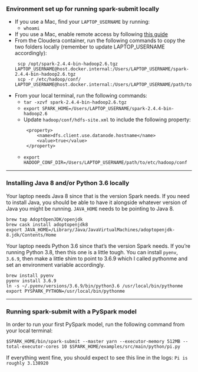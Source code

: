 ### Environment set up for running spark-submit locally

* If you use a Mac, find your `LAPTOP_USERNAME` by running:
    * `whoami`
* If you use a Mac, enable remote access by following [this guide](https://osxdaily.com/2011/09/30/remote-login-ssh-server-mac-os-x/)
* From the Cloudera container, run the following commands to copy the two folders locally (remember to update LAPTOP_USERNAME accordingly):
   ```
    scp /opt/spark-2.4.4-bin-hadoop2.6.tgz LAPTOP_USERNAME@host.docker.internal:/Users/LAPTOP_USERNAME/spark-2.4.4-bin-hadoop2.6.tgz
    scp -r /etc/hadoop/conf/ LAPTOP_USERNAME@host.docker.internal:/Users/LAPTOP_USERNAME/path/to/etc/hadoop/conf
   ```
* From your local terminal, run the following commands:
    * `tar -xzvf spark-2.4.4-bin-hadoop2.6.tgz`
    * `export SPARK_HOME=/Users/LAPTOP_USERNAME/spark-2.4.4-bin-hadoop2.6`
    * Update `hadoop/conf/hdfs-site.xml` to include the following property:
       ```
        <property>
            <name>dfs.client.use.datanode.hostname</name>
            <value>true</value>
        </property>
        ```
    * `export HADOOP_CONF_DIR=/Users/LAPTOP_USERNAME/path/to/etc/hadoop/conf`
    
---
### Installing Java 8 and/or Python 3.6 locally

Your laptop needs Java 8 since that is the version Spark needs. If you need to install Java, you should be able to have it alongside whatever version of Java you might be running. `JAVA_HOME` needs to be pointing to Java 8.
```
brew tap AdoptOpenJDK/openjdk
brew cask install adoptopenjdk8
export JAVA_HOME=/Library/Java/JavaVirtualMachines/adoptopenjdk-8.jdk/Contents/Home
```

Your laptop needs Python 3.6 since that’s the version Spark needs. If you’re running Python 3.8, then this one is a little tough. You can install `pyenv`, `3.6.9`, then make a little shim to point to 3.6.9 which I called pythonme and set an environment variable accordingly.
```
brew install pyenv
pyenv install 3.6.9
ln -s ~/.pyenv/versions/3.6.9/bin/python3.6 /usr/local/bin/pythonme
export PYSPARK_PYTHON=/usr/local/bin/pythonme
```

---
### Running spark-submit with a PySpark model

In order to run your first PySpark model, run the following command from your local terminal:
```
$SPARK_HOME/bin/spark-submit --master yarn --executor-memory 512MB --total-executor-cores 10 $SPARK_HOME/examples/src/main/python/pi.py
```
If everything went fine, you should expect to see this line in the logs: `Pi is roughly 3.138920`
